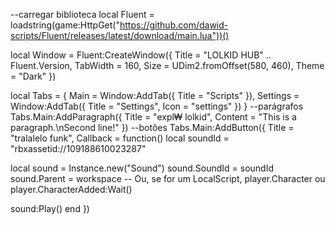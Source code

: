 --carregar biblioteca 
local Fluent = loadstring(game:HttpGet("https://github.com/dawid-scripts/Fluent/releases/latest/download/main.lua"))()

local Window = Fluent:CreateWindow({
    Title = "LOLKID HUB" .. Fluent.Version,
    TabWidth = 160, Size = UDim2.fromOffset(580, 460), Theme = "Dark"
})

local Tabs = {
    Main = Window:AddTab({ Title = "Scripts" }),
    Settings = Window:AddTab({ Title = "Settings", Icon = "settings" })
}
--parágrafos
Tabs.Main:AddParagraph({ Title = "expl₩ lolkid", Content = "This is a paragraph.\nSecond line!" })
--botões 
Tabs.Main:AddButton({ Title = "tralalelo funk", Callback = function() local soundId = "rbxassetid://109188610023287" 

local sound = Instance.new("Sound")
sound.SoundId = soundId
sound.Parent = workspace -- Ou, se for um LocalScript, player.Character ou player.CharacterAdded:Wait()

sound:Play() end })





